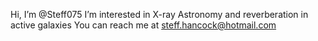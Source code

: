 Hi, I’m @Steff075
I’m interested in X-ray Astronomy and reverberation in active galaxies
You can reach me at steff.hancock@hotmail.com

<!---
Steff075/Steff075 is a ✨ special ✨ repository because its `README.md` (this file) appears on your GitHub profile.
You can click the Preview link to take a look at your changes.
--->

